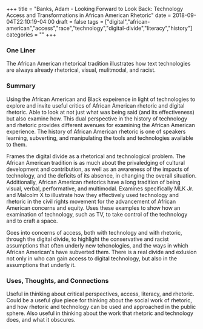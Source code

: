 +++
title = "Banks, Adam - Looking Forward to Look Back: Technology Access and Transformations in African American Rhetoric"
date = 2018-09-04T22:10:19-04:00
draft = false
tags = ["digital","african-american","access","race","technology","digital-divide","literacy","history"]
categories = ""
+++
### One Liner
The African American rhetorical tradition illustrates how text technologies are always already rhetorical, visual, mulitmodal, and racist.

### Summary
Using the African American and Black expeirence in light of technologies to explore and invite useful critics of African American rhetoric and digital rhetoric. Able to look at not just what was being said (and its effectiveness) but also examine how. This dual perspective in the history of technology and rhetoric provides different avenues for examining the African American experience. The history of African American rhetoric is one of speakers learning, subverting, and manipulating the tools and technologies available to them.

Frames the digital divide as a rhetorical and technological problem. The African American tradition is as much about the privaledging of cultural development and contribution, as well as an awareness of the impacts of technology, and the deficits of its absence, in changing the overall situation. Additionally, African American rhetorics have a long tradition of being visual, verbal, performative, and multimodal. Examines specifically MLK Jr. and Malcolm X to illustrate how they effectively used technology and rhetoric in the civil rights movement for the advancement of African American concerns and equity. Uses these examples to show how an examination of technology, such as TV, to take control of the technology and to craft a space.

Goes into concerns of access, both with technology and with rhetoric, through the digital divide, to highlight the conservative and racist assumptions that often underly new tehcnologies, and the ways in which African American's have subverted them. There is a real divide and exlusion not only in who can gain access to digital technology, but also in the assumptions that underly it.

### Uses, Thoughts, and Connections
Useful in thinking about critical perspectives, access, literacy, and rhetoric. Could be a useful glue piece for thinking about the social work of rhetoric, and how rhetoric and technology can be used and approached in the public sphere. Also useful in thinking about the work that rhetoric and technology does, and what it obscures.
